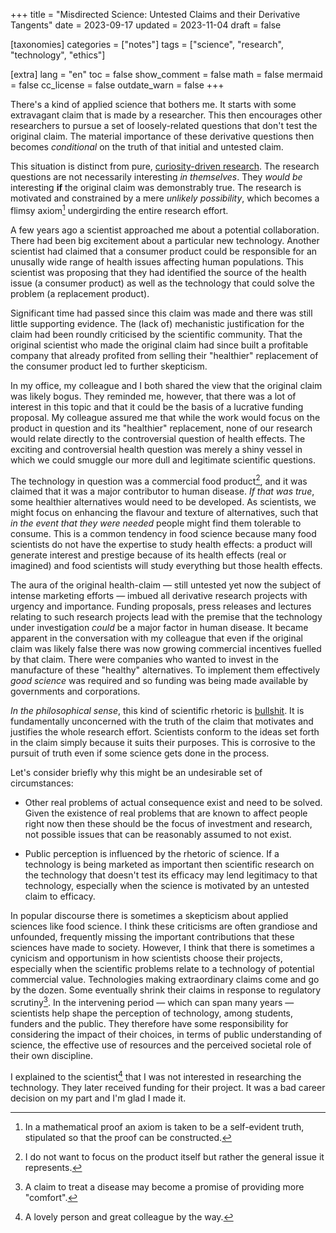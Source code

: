 +++
title = "Misdirected Science: Untested Claims and their Derivative Tangents"
date = 2023-09-17
updated = 2023-11-04
draft = false

[taxonomies]
categories = ["notes"]
tags = ["science", "research", "technology", "ethics"]

[extra]
lang = "en"
toc = false
show_comment = false
math = false
mermaid = false
cc_license = false
outdate_warn = false
+++

There's a kind of applied science that bothers me. It starts with
some extravagant claim that is made by a researcher. This then
encourages other researchers to pursue a set of loosely-related
questions that don't test the original claim. The material importance
of these derivative questions then becomes *conditional* on the truth of
that initial and untested claim.

<!-- more -->

This situation is distinct from pure, [curiosity-driven
research](/blog/on-interestingness). The research questions are not
necessarily interesting *in themselves*. They *would be* interesting
**if** the original claim was demonstrably true. The research is
motivated and constrained by a mere *unlikely possibility*, which
becomes a flimsy axiom[^1] undergirding the entire research effort.

A few years ago a scientist approached me about a potential
collaboration. There had been big excitement about a particular new
technology. Another scientist had claimed that a consumer product could
be responsible for an unusally wide range of health issues affecting
human populations.
This scientist was proposing that they had identified the source of the
health issue (a consumer product) as well as the technology that could 
solve the problem (a replacement product).

Significant time had passed since this claim was made and there was
still little supporting evidence. The (lack of) mechanistic
justification for the claim had been roundly criticised by the
scientific community. That the original scientist who made the
original claim had since built a profitable company that already
profited from selling their "healthier" replacement of the consumer
product led to further skepticism.

In my office, my colleague and I both shared the view that the
original claim was likely bogus. They reminded me, however, that there
was a lot of interest in this topic and that it could be the basis of
a lucrative funding proposal. My colleague assured me that while the
work would focus on the product in question and its "healthier" replacement,
none of our research would relate directly to the controversial question of 
health effects.
The exciting and controversial health question was merely a shiny vessel in
which we could smuggle our more dull and legitimate scientific questions.

The technology in question was a commercial food product[^2], and it
was claimed that it was a major contributor to human disease. *If that
was true*, some healthier alternatives would need to be developed. As
scientists, we might focus on enhancing the flavour and texture of
alternatives, such that *in the event that they were needed* people
might find them tolerable to consume. This is a common tendency in
food science because many food scientists do not have the expertise to
study health effects: a product will generate interest and prestige
because of its health effects (real or imagined) and food scientists
will study everything but those health effects.

The aura of the original health-claim — still untested yet now the
subject of intense marketing efforts — imbued all derivative research
projects with urgency and importance. Funding proposals, press
releases and lectures relating to such research projects lead with the
premise that the technology under investigation *could* be a major
factor in human disease. It became apparent in the conversation with
my colleague that even if the original claim was likely false there
was now growing commercial incentives fuelled by that claim. There
were companies who wanted to invest in the manufacture of these
"healthy" alternatives. To implement them effectively *good science*
was required and so funding was being made available by governments
and corporations.

*In the philosophical sense*, this kind of scientific rhetoric is
[bullshit](https://www.thecollector.com/revisiting-bullshit-harry-frankfurt-essay/).
It is fundamentally unconcerned with the truth of the claim that
motivates and justifies the whole research effort. Scientists conform
to the ideas set forth in the claim simply because it suits their
purposes.
This is corrosive to the pursuit of truth even if some
science gets done in the process.

Let's consider briefly why this might be an undesirable set of circumstances:

- Other real problems of actual consequence exist and need to be solved.
Given the existence of real problems that are known to affect people
right now then these should be the focus of investment and research,
not possible issues that can be reasonably assumed to not exist.

- Public perception is influenced by the rhetoric of science. If a
technology is being marketed as important then scientific research on
the technology that doesn't test its efficacy may lend legitimacy to
that technology, especially when the science is motivated by an
untested claim to efficacy.

In popular discourse there is sometimes a skepticism about applied
sciences like food science. I think these criticisms are often
grandiose and unfounded, frequently missing the important
contributions that these sciences have made to society. However, I
think that there is sometimes a cynicism and opportunism in how
scientists choose their projects, especially when the scientific
problems relate to a technology of potential commercial value.
Technologies making extraordinary claims come and go by the dozen.
Some eventually shrink their claims in response to regulatory
scrutiny[^3]. In the intervening period — which can span many years —
scientists help shape the perception of technology, among students,
funders and the public. They therefore have some responsibility for
considering the impact of their choices, in terms of public
understanding of science, the effective use of resources and the
perceived societal role of their own discipline.

I explained to the scientist[^4] that I was not interested in
researching the technology. They later received funding for their
project. It was a bad career decision on my part and I'm glad I made
it.

[^1]: In a mathematical proof an axiom is taken to be a self-evident
    truth, stipulated so that the proof can be constructed.

[^2]: I do not want to focus on the product itself but rather the
    general issue it represents.

[^3]: A claim to treat a disease may become a promise of providing more "comfort".

[^4]: A lovely person and great colleague by the way.
